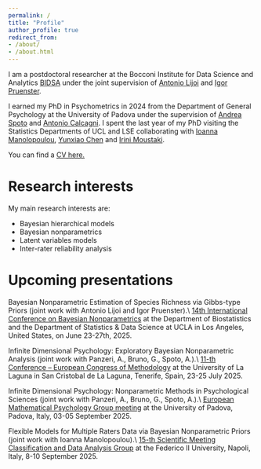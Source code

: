 ```yaml
---
permalink: /
title: "Profile"
author_profile: true
redirect_from: 
- /about/
- /about.html
---
```


I am a postdoctoral researcher at the Bocconi Institute for Data Science and Analytics [BIDSA](https://bidsa.unibocconi.eu/people/faculty) under the joint supervision of [Antonio Lijoi](https://didattica.unibocconi.it/mypage/index.php?IdUte=189615&amp%3Bcognome=LIJOI&amp%3Bnome=ANTONIO&amp%3BurlBackMy=) and [Igor Pruenster](https://mypage.unibocconi.eu/igorpruenster/).  

I earned my PhD in Psychometrics in 2024 from the Department of General Psychology at the University of Padova under the supervision of [Andrea Spoto](https://dpg.unipd.it/category/ruoli/personale-docente?key=6DB5058FD70BCB294F3B6A43724D4A02) and [Antonio Calcagni](https://lilia.dpss.psy.unipd.it/~antonio.calcagni/). I spent the last year of my PhD visiting the Statistics Departments of UCL and LSE collaborating with [Ioanna Manolopoulou](https://ioannamanolopoulou.github.io/), [Yunxiao Chen](https://www.lse.ac.uk/statistics/people/yunxiao-chen) and [Irini Moustaki](https://irmoustaki.github.io/).

You can find a [CV here.](http://GMignemi.github.io/files/CV_Giuseppe_Mignemi.pdf)


Research interests
======
My main research interests are:

- Bayesian hierarchical models
- Bayesian nonparametrics
- Latent variables models 
- Inter-rater reliability analysis




Upcoming presentations
======
Bayesian Nonparametric Estimation of Species Richness via Gibbs-type Priors (joint work with Antonio Lijoi and Igor Pruenster).\\
[14th International Conference on Bayesian Nonparametrics](https://bnp14.org/) at the Department of Biostatistics and the Department of Statistics & Data Science at UCLA in Los Angeles, United States, on June 23-27th, 2025. 

Infinite Dimensional Psychology: Exploratory Bayesian Nonparametric Analysis (joint work with Panzeri, A., Bruno, G., Spoto, A.).\\
[11-th Conference – European Congress of Methodology](https://wp.ull.es/eam2025/) at the University of La Laguna in San Cristobal de La Laguna, Tenerife, Spain, 23-25 July 2025.

Infinite Dimensional Psychology: Nonparametric Methods in Psychological Sciences (joint work with Panzeri, A., Bruno, G., Spoto, A.).\\
[European Mathematical Psychology Group meeting](https://psychometrics-laboratory.psy.unipd.it/EMPG2025/) at the University of Padova, Padova, Italy, 03-05 September 2025.

Flexible Models for Multiple Raters Data via Bayesian Nonparametric Priors (joint work with Ioanna Manolopoulou).\\
[15-th Scientific Meeting Classification and Data Analysis Group](https://cladag2025.unina.it/) at the Federico II University, Napoli, Italy, 8-10 September 2025.



